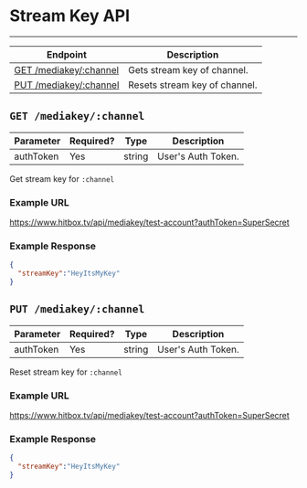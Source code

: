 # Stream Key API
***

| Endpoint | Description |
| ---- | --------------- |
| [GET /mediakey/:channel](/channel/mediakey.md#get-mediakeychannel) | Gets stream key of channel. |
| [PUT /mediakey/:channel](/channel/mediakey.md#put-mediakeychannel) | Resets stream key of channel. |

## `GET /mediakey/:channel`

| Parameter | Required? | Type | Description |
| ---- | ----- | ---- | ----- |
| authToken | Yes | string | User's Auth Token. | 

Get stream key for `:channel`

### Example URL

https://www.hitbox.tv/api/mediakey/test-account?authToken=SuperSecret

### Example Response 

```json
{
  "streamKey":"HeyItsMyKey"
}
```

## `PUT /mediakey/:channel`

| Parameter | Required? | Type | Description |
| ---- | ----- | ---- | ----- |
| authToken | Yes | string | User's Auth Token. | 

Reset stream key for `:channel`

### Example URL

https://www.hitbox.tv/api/mediakey/test-account?authToken=SuperSecret

### Example Response 

```json
{
  "streamKey":"HeyItsMyKey"
}
```
